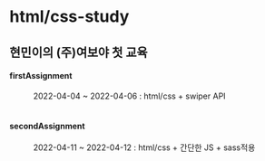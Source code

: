 # html/css-study
## 현민이의 (주)여보야 첫 교육
#### firstAssignment  
   2022-04-04 ~ 2022-04-06 : html/css + swiper API  
<br>
#### secondAssignment  
   2022-04-11 ~ 2022-04-12 : html/css + 간단한 JS + sass적용

